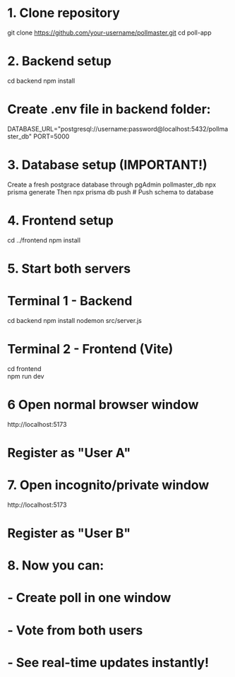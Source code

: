 # 1. Clone repository
git clone https://github.com/your-username/pollmaster.git
cd poll-app

# 2. Backend setup
cd backend
npm install

# Create .env file in backend folder:
DATABASE_URL="postgresql://username:password@localhost:5432/pollmaster_db" 
PORT=5000

# 3. Database setup (IMPORTANT!)
Create a fresh postgrace database through pgAdmin pollmaster_db 
npx prisma generate Then
npx prisma db push          # Push schema to database

# 4. Frontend setup
cd ../frontend
npm install

# 5. Start both servers
# Terminal 1 - Backend
cd backend
npm install 
nodemon src/server.js

# Terminal 2 - Frontend (Vite)
cd frontend  
npm run dev


# 6 Open normal browser window
http://localhost:5173
# Register as "User A" 

# 7. Open incognito/private window  
http://localhost:5173
# Register as "User B"

# 8. Now you can:
# - Create poll in one window
# - Vote from both users  
# - See real-time updates instantly!